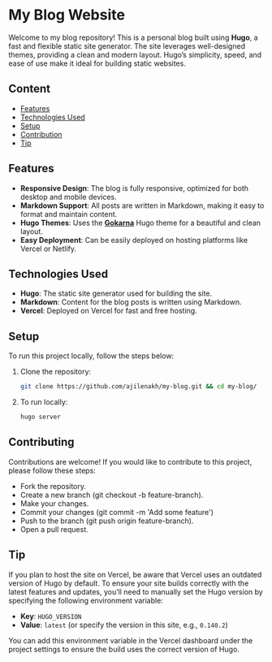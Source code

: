 # My Blog Website

Welcome to my blog repository! This is a personal blog built using **Hugo**, a fast and flexible static site generator. The site leverages well-designed themes, providing a clean and modern layout. Hugo’s simplicity, speed, and ease of use make it ideal for building static websites.

## Content
- [Features](#Features)
- [Technologies Used](#Technologies_Used)
- [Setup](#Setup)
- [Contribution](#Contributing)
- [Tip](#Tip)

## Features

- **Responsive Design**: The blog is fully responsive, optimized for both desktop and mobile devices.
- **Markdown Support**: All posts are written in Markdown, making it easy to format and maintain content.
- **Hugo Themes**: Uses the [**Gokarna**](https://github.com/gokarna-theme/gokarna-hugo) Hugo theme for a beautiful and clean layout.
- **Easy Deployment**: Can be easily deployed on hosting platforms like Vercel or Netlify.

## Technologies Used

- **Hugo**: The static site generator used for building the site.
- **Markdown**: Content for the blog posts is written using Markdown.
- **Vercel**: Deployed on Vercel for fast and free hosting.

## Setup

To run this project locally, follow the steps below:

1. Clone the repository:

   ```bash
   git clone https://github.com/ajilenakh/my-blog.git && cd my-blog/
   ```
2. To run locally:
   ```bash
   hugo server
   ```
## Contributing

Contributions are welcome! If you would like to contribute to this project, please follow these steps:
- Fork the repository.
- Create a new branch (git checkout -b feature-branch).
- Make your changes.
- Commit your changes (git commit -m 'Add some feature')
- Push to the branch (git push origin feature-branch).
- Open a pull request.


## Tip

If you plan to host the site on Vercel, be aware that Vercel uses an outdated version of Hugo by default. To ensure your site builds correctly with the latest features and updates, you’ll need to manually set the Hugo version by specifying the following environment variable:

- **Key**: `HUGO_VERSION`
- **Value**: `latest` (or specify the version in this site, e.g., `0.140.2`)

You can add this environment variable in the Vercel dashboard under the project settings to ensure the build uses the correct version of Hugo.

